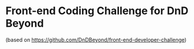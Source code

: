 # Front-end Coding Challenge for DnD Beyond

(based on https://github.com/DnDBeyond/front-end-developer-challenge)
